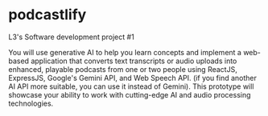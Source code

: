 # podcastlify

L3's Software development project #1

You will use generative AI to help you learn concepts and implement a web-based application that converts text transcripts or audio uploads into enhanced, playable podcasts from one or two people using ReactJS, ExpressJS, Google's Gemini API, and Web Speech API. (if you find another AI API more suitable, you can use it instead of Gemini). This prototype will showcase your ability to work with cutting-edge AI and audio processing technologies.
